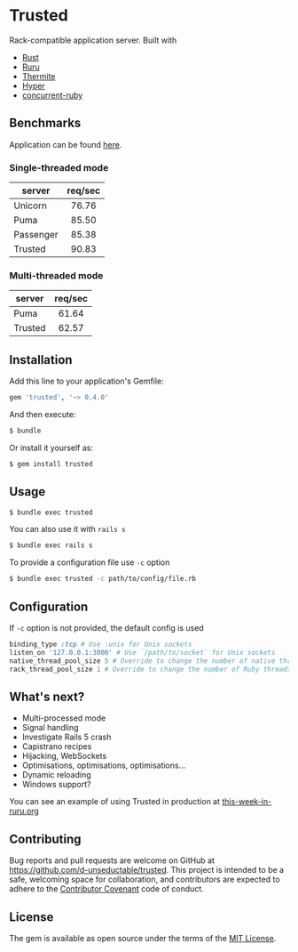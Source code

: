 # Trusted

Rack-compatible application server. Built with

 - [Rust](https://www.rust-lang.org/)
 - [Ruru](https://github.com/d-unseductable/ruru)
 - [Thermite](https://github.com/malept/thermite)
 - [Hyper](https://github.com/hyperium/hyper)
 - [concurrent-ruby](https://github.com/ruby-concurrency/concurrent-ruby)

## Benchmarks

Application can be found
[here](https://github.com/d-unseductable/trusted_benchmark).

### Single-threaded mode

| server        | req/sec  |
| ------------- |:--------:|
| Unicorn       | 76.76    |
| Puma          | 85.50    |
| Passenger     | 85.38    |
| Trusted       | 90.83    |

### Multi-threaded mode

| server        | req/sec  |
| ------------- |:--------:|
| Puma          | 61.64    |
| Trusted       | 62.57    |

## Installation

Add this line to your application's Gemfile:

```ruby
gem 'trusted', '~> 0.4.0'
```

And then execute:

```bash
$ bundle
```

Or install it yourself as:

```bash
$ gem install trusted
```

## Usage

```bash
$ bundle exec trusted
```

You can also use it with `rails s`

```bash
$ bundle exec rails s
```

To provide a configuration file use `-c` option

```bash
$ bundle exec trusted -c path/to/config/file.rb
```

## Configuration

If `-c` option is not provided, the default config is used

```ruby
binding_type :tcp # Use :unix for Unix sockets
listen_on '127.0.0.1:3000' # Use `/path/to/socket` for Unix sockets
native_thread_pool_size 5 # Override to change the number of native threads
rack_thread_pool_size 1 # Override to change the number of Ruby threads
```

## What's next?

- Multi-processed mode
- Signal handling
- Investigate Rails 5 crash
- Capistrano recipes
- Hijacking, WebSockets
- Optimisations, optimisations, optimisations…
- Dynamic reloading
- Windows support?

You can see an example of using Trusted in production at [this-week-in-ruru.org](http://this-week-in-ruru.org/)

## Contributing

Bug reports and pull requests are welcome on GitHub at https://github.com/d-unseductable/trusted. This project is intended to be a safe, welcoming space for collaboration, and contributors are expected to adhere to the [Contributor Covenant](http://contributor-covenant.org) code of conduct.


## License

The gem is available as open source under the terms of the [MIT License](http://opensource.org/licenses/MIT).
